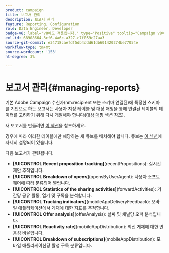 ```yaml
---
product: campaign
title: 보고서 관리
description: 보고서 관리
feature: Reporting, Configuration
role: Data Engineer, Developer
badge-v8: label="v8에도 적용됩니다." type="Positive" tooltip="Campaign v8에도 적용됩니다."
exl-id: 68908664-3cf6-4a6c-a327-c7f059c27aa3
source-git-commit: e34718caefdf5db4ddd61db601420274be77054e
workflow-type: tm+mt
source-wordcount: '153'
ht-degree: 3%

---
```


# 보고서 관리{#managing-reports}



기본 Adobe Campaign 수신자(nm:recipient 또는 스키마 연결된)에 특정한 스키마를 기반으로 하는 보고서는 사용자 지정 테이블 및 대상 매핑을 통해 연결된 테이블의 데이터를 고려하기 위해 다시 개발해야 합니다([대상 매핑](../../configuration/using/target-mapping.md) 섹션 참조).

새 보고서를 만들려면 [이 섹션](../../reporting/using/about-reports-creation-in-campaign.md)을 참조하세요.

경우에 따라 이러한 테이블에만 해당하는 새 큐브를 배치해야 합니다. 큐브는 [이 섹션](../../reporting/using/ac-cubes.md)에 자세히 설명되어 있습니다.

다음 보고서가 관련됩니다.

* **[!UICONTROL Recent proposition tracking]**(recentPropositions): 실시간 제안 추적입니다.
* **[!UICONTROL Breakdown of opens]**(opensByUserAgent): 사용자 소프트웨어에 따라 분류되어 열립니다.
* **[!UICONTROL Statistics of the sharing activities]**(forwardActivities): 기간당 공유 활동, 열기 및 구독을 분석합니다.
* **[!UICONTROL Tracking indicators]**(mobileAppDeliveryFeedback): 모바일 애플리케이션에서 게재에 대한 지표를 추적합니다.
* **[!UICONTROL Offer analysis]**(offerAnalysis): 날짜 및 채널당 오퍼 분석입니다.
* **[!UICONTROL Reactivity rate]**(mobileAppDistribution): 최신 게재에 대한 반응성 비율입니다.
* **[!UICONTROL Breakdown of subscriptions]**(mobileAppDistribution): 모바일 애플리케이션당 활성 구독 분류입니다.
